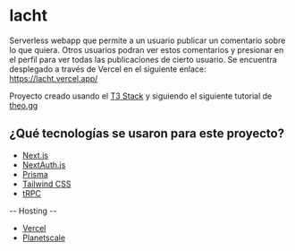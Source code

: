 # lacht 

Serverless webapp que permite a un usuario publicar un comentario sobre lo que quiera. Otros usuarios podran ver estos comentarios
y presionar en el perfil para ver todas las publicaciones de cierto usuario. Se encuentra desplegado a través de Vercel en el siguiente enlace: https://lacht.vercel.app/


Proyecto creado usando el [T3 Stack](https://create.t3.gg/) y siguiendo el siguiente tutorial de [theo.gg](https://www.youtube.com/watch?v=YkOSUVzOAA4)

## ¿Qué tecnologías se usaron para este proyecto?

- [Next.js](https://nextjs.org)
- [NextAuth.js](https://next-auth.js.org)
- [Prisma](https://prisma.io)
- [Tailwind CSS](https://tailwindcss.com)
- [tRPC](https://trpc.io)

 -- Hosting --

- [Vercel](https://vercel.com)
- [Planetscale](https://planetscale.com)

